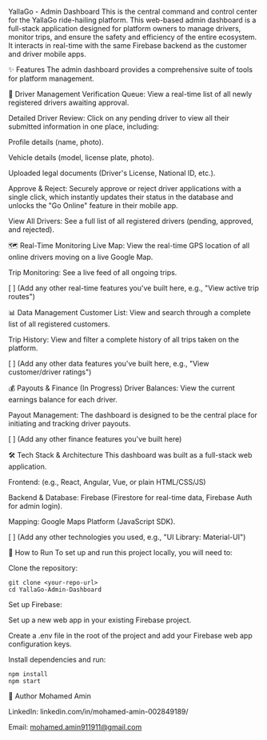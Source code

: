 YallaGo - Admin Dashboard
This is the central command and control center for the YallaGo ride-hailing platform. This web-based admin dashboard is a full-stack application designed for platform owners to manage drivers, monitor trips, and ensure the safety and efficiency of the entire ecosystem. It interacts in real-time with the same Firebase backend as the customer and driver mobile apps.

✨ Features
The admin dashboard provides a comprehensive suite of tools for platform management.

🔑 Driver Management
Verification Queue: View a real-time list of all newly registered drivers awaiting approval.

Detailed Driver Review: Click on any pending driver to view all their submitted information in one place, including:

Profile details (name, photo).

Vehicle details (model, license plate, photo).

Uploaded legal documents (Driver's License, National ID, etc.).

Approve & Reject: Securely approve or reject driver applications with a single click, which instantly updates their status in the database and unlocks the "Go Online" feature in their mobile app.

View All Drivers: See a full list of all registered drivers (pending, approved, and rejected).

🗺️ Real-Time Monitoring
Live Map: View the real-time GPS location of all online drivers moving on a live Google Map.

Trip Monitoring: See a live feed of all ongoing trips.

[ ] (Add any other real-time features you've built here, e.g., "View active trip routes")

📊 Data Management
Customer List: View and search through a complete list of all registered customers.

Trip History: View and filter a complete history of all trips taken on the platform.

[ ] (Add any other data features you've built here, e.g., "View customer/driver ratings")

💰 Payouts & Finance (In Progress)
Driver Balances: View the current earnings balance for each driver.

Payout Management: The dashboard is designed to be the central place for initiating and tracking driver payouts.

[ ] (Add any other finance features you've built here)

🛠️ Tech Stack & Architecture
This dashboard was built as a full-stack web application.

Frontend: (e.g., React, Angular, Vue, or plain HTML/CSS/JS)

Backend & Database: Firebase (Firestore for real-time data, Firebase Auth for admin login).

Mapping: Google Maps Platform (JavaScript SDK).

[ ] (Add any other technologies you used, e.g., "UI Library: Material-UI")

🚀 How to Run
To set up and run this project locally, you will need to:

Clone the repository:

```
git clone <your-repo-url>
cd YallaGo-Admin-Dashboard
```


Set up Firebase:

Set up a new web app in your existing Firebase project.

Create a .env file in the root of the project and add your Firebase web app configuration keys.

Install dependencies and run:

```
npm install
npm start
```


👤 Author
Mohamed Amin

LinkedIn: linkedin.com/in/mohamed-amin-002849189/

Email: mohamed.amin911911@gmail.com